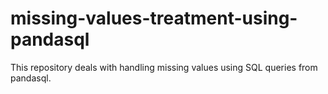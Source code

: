 # missing-values-treatment-using-pandasql
This repository deals with handling missing values using SQL queries from pandasql.
